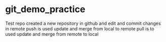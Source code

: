 # git_demo_practice
Test repo
created a new repository in github and edit and commit changes in remote
push is used update and merge from local to remote
pull is to used update and merge from remote to local
